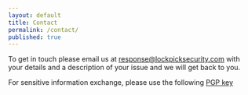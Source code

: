 ```yaml
---
layout: default
title: Contact
permalink: /contact/
published: true
---
```


To get in touch please email us at [response@lockpicksecurity.com](mailto:response@lockpicksecurity.com) with your details and a description of your issue and we will get back to you.  

For sensitive information exchange, please use the following [PGP key](https://github.com/lockpicksecurity/lockpicksecurity.github.io/blob/master/response%40lockpicksecurity.asc)
